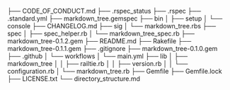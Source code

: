 ├── CODE_OF_CONDUCT.md
├── .rspec_status
├── .rspec
├── .standard.yml
├── markdown_tree.gemspec
├── bin
│   ├── setup
│   └── console
├── CHANGELOG.md
├── sig
│   └── markdown_tree.rbs
├── spec
│   ├── spec_helper.rb
│   └── markdown_tree_spec.rb
├── markdown_tree-0.1.2.gem
├── README.md
├── Rakefile
├── markdown_tree-0.1.1.gem
├── .gitignore
├── markdown_tree-0.1.0.gem
├── .github
│   └── workflows
│       └── main.yml
├── lib
│   ├── markdown_tree
│   │   ├── railtie.rb
│   │   ├── version.rb
│   │   └── configuration.rb
│   └── markdown_tree.rb
├── Gemfile
├── Gemfile.lock
├── LICENSE.txt
└── directory_structure.md
